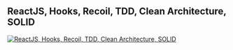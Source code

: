 ## ReactJS, Hooks, Recoil, TDD, Clean Architecture, SOLID
[![ReactJS, Hooks, Recoil, TDD, Clean Architecture, SOLID](https://repository-images.githubusercontent.com/263445417/3edb9f00-4f5f-11eb-830b-c09d929504af)](https://www.udemy.com/course/react-com-mango/)

